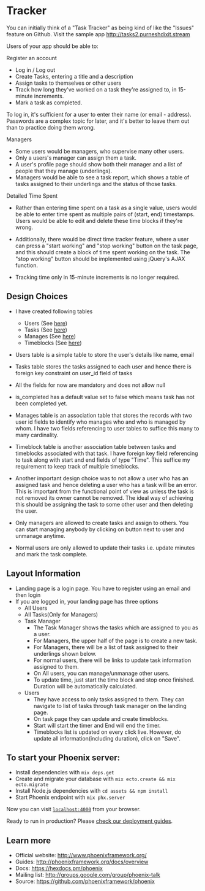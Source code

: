 # Tracker
You can initially think of a "Task Tracker" as being kind of like the "Issues" feature on Github. Visit the sample app http://tasks2.purneshdixit.stream 

Users of your app should be able to:

Register an account
- Log in / Log out
- Create Tasks, entering a title and a description
- Assign tasks to themselves or other users
- Track how long they've worked on a task they're assigned to, in 15-minute increments.
- Mark a task as completed.

To log in, it's sufficient for a user to enter their name (or email - address). Passwords are a complex topic for later, and it's better to leave them out than to practice doing them wrong.

Managers
- Some users would be managers, who supervise many other users.
- Only a users's manager can assign them a task.
- A user's profile page should show both their manager and a list of people that they manage (underlings).
- Managers would be able to see a task report, which shows a table of tasks assigned to their underlings and the status of those tasks.

Detailed Time Spent
- Rather than entering time spent on a task as a single value, users would be able to enter time spent as multiple pairs of (start, end) timestamps. Users would be able to edit and delete these time blocks if they're wrong.

- Additionally, there would be direct time tracker feature, where a user can press a "start working" and "stop working" button on the task page, and this should create a block of time spent working on the task. The "stop working" button should be implemented using jQuery's AJAX function.

- Tracking time only in 15-minute increments is no longer required.

## Design Choices
- I have created following tables
  - Users (See [here](priv/repo/migrations/20180219072958_create_users.exs))
  - Tasks (See [here](priv/repo/migrations/20180219075410_create_tasks.exs))
  - Manages (See [here](priv/repo/migrations/20180227073756_create_manages.exs))
  - Timeblocks (See [here](priv/repo/migrations/20180228061747_create_timeblocks.exs))

- Users table is a simple table to store the user's details like name, email

- Tasks table stores the tasks assigned to each user and hence there is foreign key constraint on user_id field of tasks
- All the fields for now are mandatory and does not allow null
- is_completed has a default value set to false which means task has not been completed yet.

- Manages table is an association table that stores the records with two user id fields to identify who manages who and who is managed by whom. I have two fields referencing to user tables to suffice this many to many cardinality.

- Timeblock table is another association table between tasks and timeblocks associated with that task. I have foreign key field referencing to task along with start and end fields of type "Time". This suffice my requirement to keep track of multiple timeblocks.

- Another important design choice was to not allow a user who has an assigned task and hence deleting a user who has a task will be an error. This is important from the functional point of view as unless the task is not removed its owner cannot be removed. The ideal way of achieving this should be assigning the task to some other user and then deleting the user.

- Only managers are allowed to create tasks and assign to others. You can start managing anybody by clicking on button next to user and unmanage anytime.

- Normal users are only allowed to update their tasks i.e. update minutes and mark the task complete.

## Layout Information
- Landing page is a login page. You have to register using an email and then login
- If you are logged in, your landing page has three options
  - All Users
  - All Tasks(Only for Managers)
  - Task Manager
    - The Task Manager shows the tasks which are assigned to you as a user.
    - For Managers, the upper half of the page is to create a new task.
    - For Managers, there will be a list of task assigned to their underlings shown below.
    - For normal users, there will be links to update task information assigned to them.
    - On All users, you can manage/unmanage other users.
    - To update time, just start the time block and stop once finished. Duration will be automatically calculated.
  - Users
    - They have access to only tasks assigned to them. They can navigate to list of tasks through task manager on the landing page.
    - On task page they can update and create timeblocks.
    - Start will start the timer and End will end the timer.
    - Timeblocks list is updated on every click live. However, do update all information(including duration), click on "Save".

## To start your Phoenix server:

  * Install dependencies with `mix deps.get`
  * Create and migrate your database with `mix ecto.create && mix ecto.migrate`
  * Install Node.js dependencies with `cd assets && npm install`
  * Start Phoenix endpoint with `mix phx.server`

Now you can visit [`localhost:4000`](http://localhost:4000) from your browser.

Ready to run in production? Please [check our deployment guides](http://www.phoenixframework.org/docs/deployment).

## Learn more

  * Official website: http://www.phoenixframework.org/
  * Guides: http://phoenixframework.org/docs/overview
  * Docs: https://hexdocs.pm/phoenix
  * Mailing list: http://groups.google.com/group/phoenix-talk
  * Source: https://github.com/phoenixframework/phoenix
